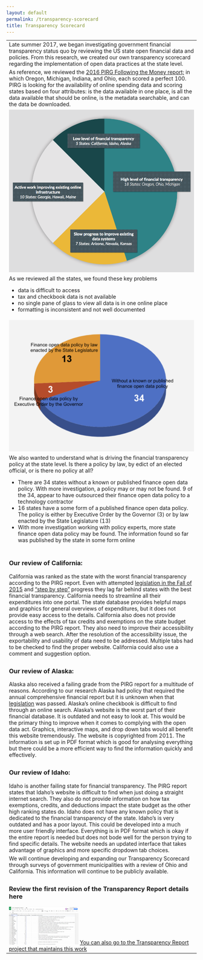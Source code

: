 ```yaml
---
layout: default
permalink: /transparency-scorecard
title: Transparency Scorecard
---
```

<table>
  <tr>
    <td colspan="2">Late summer 2017, we began investigating government financial transparency status quo by reviewing the US state open financial data and policies. From this research, we created our own transparency scorecard regarding the implementation of open data practices at the state level. </td>
  </tr>
  <tr>
    <td colspan="2">
        As reference, we reviewed the <a href="https://uspirg.org/reports/usp/following-money-2016-0">2016 PIRG Following the Money report;</a>
        in which Oregon, Michigan, Indiana, and Ohio, each scored a perfect 100. PIRG is looking for
        the availability of online spending data and scoring states based on four attributes: is the data available in one place, is all the data available that should be online, is the metadata searchable, and can the data be downloaded.</td>
  </tr>
  <tr>
    <td><img src="/assets/img/transparency-scorecard-pie.png" alt="Scorecard Pie" width="100%" height="100%"></td>
  <tr>	
  <tr>
    <td>As we reviewed all the states, we found these key problems
      <ul>
        <li>data is difficult to access</li>
        <li>tax and checkbook data is not available</li>
        <li>no single pane of glass to view all data is in one online place</li>
        <li>formatting is inconsistent and not well documented </li>
      </ul>
     </td>
  </tr>
  <tr>
    <td><img src="/assets/img/transparency-policy-pie.png" alt="Policy Pie" width="100%" height="100%"></td>
  <tr>
  <tr>
    <td>We also wanted to understand what is driving the financial transparency policy at the state level. Is there a policy by law, by edict of an elected official, or is there no policy at all?
      <ul>
        <li>There are 34 states without a known or published finance open data policy. With more investigation, a policy may or may not be found. 9 of the 34, appear to have outsourced their finance open data policy to a technology contractor</li>
        <li>16 states have a some form of a published finance open data policy. The policy is either by Executive Order by the Governor (3) or by law enacted by the State Legislature (13)</li>
        <li>With more investigation working with policy experts, more state finance open data policy may be found. The information found so far was published by the state in some form online</li>
       </ul>
      </td>
  </tr>
  <tr>
    <td colspan="2"><h3>Our review of California:</h3> California was ranked as the state with the worst financial transparency according to the PIRG report. Even with attempted <a href="https://leginfo.legislature.ca.gov/faces/billNavClient.xhtml?bill_id=201520160AB169">legislation in the Fall of 2015</a> and <a href="https://www.datacoalition.org/california-leaders-on-open-data-step-by-step-progress-but-no-master-plan/">“step by step”</a> progress they lag far behind states with the best financial transparency. California needs to streamline all their expenditures into one portal. The state database provides helpful maps and graphics for general overviews of expenditures, but it does not provide easy access to the details. California also does not provide access to the effects of tax credits and exemptions on the state budget according to the PIRG report. They also need to improve their accessibility through a web search. After the resolution of the accessibility issue, the exportability and usability of data need to be addressed. Multiple tabs had to be checked to find the proper website. California could also use a comment and suggestion option.</td>
  </tr>
    <tr>
      <td colspan="2"><h3>Our review of Alaska:</h3> Alaska also received a failing grade from the PIRG report for a multitude of reasons. According to our research Alaska had policy that required the annual comprehensive financial report but it is unknown when that <a href="http://www.akleg.gov/basis/Home/BillsandLaws">legislation<a/> was passed. Alaska’s online checkbook is difficult to find through an online search. Alaska’s website is the worst part of their financial database. It is outdated and not easy to look at. This would be the primary thing to improve when it comes to complying with the open data act. Graphics, interactive maps, and drop down tabs would all benefit this website tremendously. The website is copyrighted from 2011. The information is set up in PDF format which is good for analysing  everything but there could be a more efficient way to find the information quickly and effectively.</td>
  </tr>
  <tr>
          <td colspan="2"><h3>Our review of Idaho: </h3> Idaho is another failing state for financial transparency. The PIRG report states that Idaho’s website is difficult to find when just doing a straight internet search. They also do not provide information on how tax exemptions,  credits, and deductions impact the state budget as the other high ranking states do. Idaho does not have any known policy that is dedicated to the financial transparency of the state. Idaho’s is very outdated and has a poor layout. This could be developed into a much more user friendly interface. Everything is in PDF format which is okay if the entire report is needed but does not bode well for the person trying to find specific details. The website needs an updated interface that takes advantage of graphics and more specific dropdown tab choices.</td>
  </tr>
  <tr>
      <td colspan="2">We will continue developing and expanding our Transparency Scorecard through surveys of government municipalities with a review of Ohio and California. This information will continue to be publicly available.</td>
  </tr>
    <tr> 
      <td colspan="2"><h3>Review the first revision of the Transparency Report details here</h3>
        <a href="https://docs.google.com/spreadsheets/d/1xUCq0jGeQjpt2noZF7d28wEglzHBIFxemSs3eBZTyiw/edit?usp=sharing"><img src="/assets/img/transparency_report_icon.png" alt="ODI Transparency Report"></a>
        <a href="http://wiki.opendatainitiative.io/Projects/Transparency_Report">You can also go to the Transparency Report project that maintains this work</a>
     </td>
  </tr>
